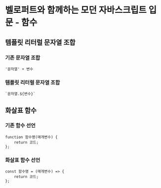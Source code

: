 # 벨로퍼트와 함께하는 모던 자바스크립트 입문 - 함수

## 템플릿 리터럴 문자열 조합

### 기존 문자열 조합

    '문자열' + 변수

### 템플릿 리터럴 문자열 조합

    `문자열.${변수}`

## 화살표 함수

### 기존 함수 선언

    function 함수명(매개변수) {
        return 코드;
    };

### 화살표 함수 선언

    const 함수명 = (매개변수) => {
        return 코드;
    };
